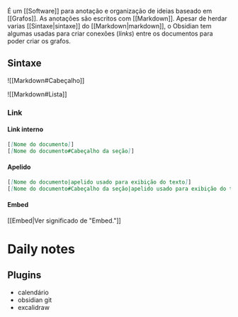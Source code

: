 É um [[Software]] para anotação e organização de ideias baseado em [[Grafos]]. As anotações são escritos com [[Markdown]]. Apesar de herdar varias [[Sintaxe|sintaxe]] do [[Markdown|markdown]], o Obsidian tem algumas usadas para criar conexões (_links_) entre os documentos para poder criar os grafos.

## Sintaxe

![[Markdown#Cabeçalho]]

![[Markdown#Lista]]
### Link
#### Link interno

```md
[[Nome do documento]]
[[Nome do documento#Cabeçalho da seção]]
```

#### Apelido
```md
[[Nome do documento|apelido usado para exibição do texto]]
[[Nome do documento#Cabeçalho da seção|apelido usado para exibição do texto]]
```

#### Embed
[[Embed|Ver significado de "Embed."]]


# Daily notes

## Plugins 

- calendário
- obsidian git
- excalidraw